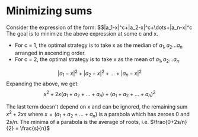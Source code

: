 # Minimizing sums

Consider the expression of the form:
$$|a_1-x|^c+|a_2-x|^c+\dots+|a_n-x|^c
The goal is to minimize the above expression at some c and x.

- For c = 1, the optimal strategy is to take x as the median of $a_1, a_2\dots a_n$ arranged in ascending order.
- For c = 2, the optimal strategy is to take x as the mean of $a_1, a_2\dots a_n$.

$$|a_1-x|^2+|a_2-x|^2+\dots+|a_n-x|^2$$
Expanding the above, we get:
$$x^2 + 2x(a_1+a_2+\dots+a_n) + (a_1+a_2+\dots+a_n)^2$$

The last term doesn't depend on x and can be ignored, the remaining sum $x^2 + 2xs$ where $x=(a_1+a_2+\dots+a_n)$ is a parabola which has zeroes $0$ and $2s/n$.
The minima of a parabola is the average of roots, i.e. $\frac{0+2s/n}{2} = \frac{s}{n}$